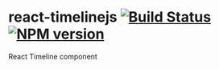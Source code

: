 # react-timelinejs [![Build Status](https://travis-ci.org/wizcheng/react-timelinejs.svg?branch=master)](https://travis-ci.org/wizcheng/react-timelinejs) [![NPM version](https://badge.fury.io/js/react-timelinejs.svg)](https://yarnpkg.org/en/package/react-timelinejs)


React Timeline component

